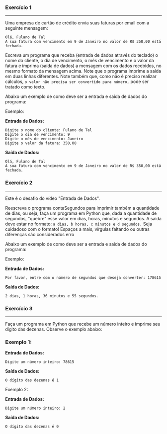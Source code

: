 ### Exercício 1
----
Uma empresa de cartão de crédito envia suas faturas por email com a seguinte mensagem:

```
Olá, Fulano de Tal
A sua fatura com vencimento em 9 de Janeiro no valor de R$ 350,00 está fechada.

```

Escreva um programa que receba (entrada de dados através do teclado) o nome do cliente, o dia de vencimento, o mês de vencimento e o valor da fatura  e imprima (saída de dados) a mensagem com os dados recebidos, no mesmo formato da mensagem acima. Note que o programa imprime a saída em duas linhas diferentes. Note também que, como não é preciso realizar cálculos, ```o valor não precisa ser convertido para número,``` pode ser tratado como texto.

Abaixo um exemplo de como deve ser a entrada e saída de dados do programa:

Exemplo:

**Entrada de Dados:**

```
Digite o nome do cliente: Fulano de Tal
Digite o dia de vencimento: 9
Digite o mês de vencimento: Janeiro
Digite o valor da fatura: 350,00

```

**Saída de Dados:**

```
Olá, Fulano de Tal
A sua fatura com vencimento em 9 de Janeiro no valor de R$ 350,00 está fechada.

```

### Exercício 2
----
Este é o desafio do vídeo "Entrada de Dados".

Reescreva o programa contaSegundos para imprimir também a quantidade de dias, ou seja, faça um programa em Python que, dada a quantidade de segundos, "quebre" esse valor em dias, horas, minutos e segundos. A saída deve estar no formato: ```a dias, b horas, c minutos e d segundos.``` Seja cuidadoso com o formato! Espaços a mais, vírgulas faltando ou outras diferenças são considerados erro

Abaixo um exemplo de como deve ser a entrada e saída de dados do programa:

Exemplo:

**Entrada de Dados:**

```
Por favor, entre com o número de segundos que deseja converter: 178615

```

**Saída de Dados:**

```
2 dias, 1 horas, 36 minutos e 55 segundos.

```

### Exercício 3
----
Faça um programa em Python que recebe um número inteiro e imprime seu dígito das dezenas. Observe o exemplo abaixo:

### Exemplo 1:

**Entrada de Dados:**

```
Digite um número inteiro: 78615

```

**Saída de Dados:**

```
O dígito das dezenas é 1

```

Exemplo 2:

**Entrada de Dados:**

```
Digite um número inteiro: 2

```
**Saída de Dados:**

```
O dígito das dezenas é 0

```